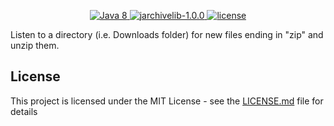 <p align="center">
  <a href="http://www.oracle.com/technetwork/java/javase/downloads/jdk8-downloads-2133151.html">
    <img src="https://img.shields.io/badge/Java-8-blue.svg" alt="Java 8">
  </a>
  <a href="https://github.com/thrau/jarchivelib">
    <img src="https://img.shields.io/badge/jarchivelib-1.0.0-blue.svg" alt="jarchivelib-1.0.0">
  </a>
  <a href="LICENSE.md">
    <img src="https://img.shields.io/github/license/JakeJMattson/FoobarFinder.svg" alt="license">
  </a>
</p>
Listen to a directory (i.e. Downloads folder) for new files ending in "zip" and unzip them.

## License
This project is licensed under the MIT License - see the [LICENSE.md](LICENSE.md) file for details
